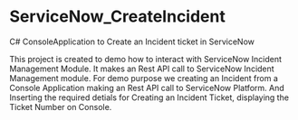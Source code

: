 # ServiceNow_CreateIncident
C# ConsoleApplication to Create an Incident ticket in ServiceNow

This project is created to demo how to interact with ServiceNow Incident Management Module.
It makes an Rest API call to ServiceNow Incident Management module.
For demo purpose we creating an Incident from a Console Application making an Rest API call to ServiceNow Platform.
And Inserting the required detials for Creating an Incident Ticket, displaying the Ticket Number on Console.

